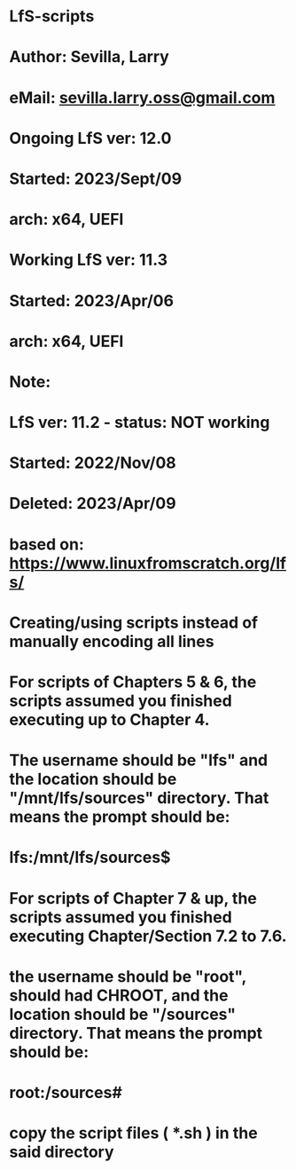# LfS-scripts
#
# Author: Sevilla, Larry
#  eMail: sevilla.larry.oss@gmail.com
#
#
# Ongoing LfS ver: 12.0
# Started: 2023/Sept/09
# arch: x64, UEFI
#
# Working LfS ver: 11.3
# Started: 2023/Apr/06
# arch: x64, UEFI
#
# Note:
# LfS ver: 11.2 - status: NOT working
# Started: 2022/Nov/08
# Deleted: 2023/Apr/09





#
# based on: https://www.linuxfromscratch.org/lfs/
#
# Creating/using scripts instead of manually encoding all lines
#
#
# For scripts of Chapters 5 & 6, the scripts assumed you finished executing up to Chapter 4.
# The username should be "lfs" and the location should be "/mnt/lfs/sources" directory.  That means the prompt should be:
# lfs:/mnt/lfs/sources$
#
#
# For scripts of Chapter 7 & up, the scripts assumed you finished executing Chapter/Section 7.2 to 7.6.
# the username should be "root", should had CHROOT, and the location should be "/sources" directory.  That means the prompt should be:
# root:/sources#
#



#
# copy the script files ( *.sh ) in the said directory
#
